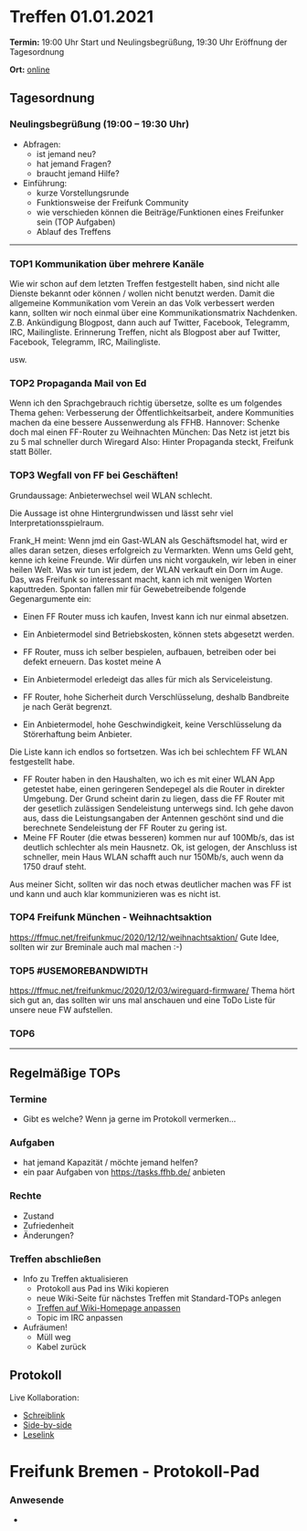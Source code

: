 # Treffen 01.01.2021

**Termin:** 19:00 Uhr Start und Neulingsbegrüßung, 19:30 Uhr Eröffnung der Tagesordnung

**Ort:** [online](https://bremen.freifunk.net/to/videokonf)

## Tagesordnung
### Neulingsbegrüßung (19:00 – 19:30 Uhr)

- Abfragen:
    - ist jemand neu?
    - hat jemand Fragen?
    - braucht jemand Hilfe?
- Einführung:
    - kurze Vorstellungsrunde
    - Funktionsweise der Freifunk Community
    - wie verschieden können die Beiträge/Funktionen eines Freifunker sein (TOP Aufgaben)
    - Ablauf des Treffens

---
### TOP1 Kommunikation über mehrere Kanäle
Wie wir schon auf dem letzten Treffen festgestellt haben, sind nicht alle Dienste bekannt oder können / wollen nicht benutzt werden.
Damit die allgemeine Kommunikation vom Verein an das Volk verbessert werden kann, sollten wir noch einmal über eine Kommunikationsmatrix Nachdenken.
Z.B. Ankündigung Blogpost, dann auch auf Twitter, Facebook, Telegramm, IRC, Mailingliste.
Erinnerung Treffen, nicht als Blogpost aber auf Twitter, Facebook, Telegramm, IRC, Mailingliste.

usw.


### TOP2 Propaganda Mail von Ed
Wenn ich den Sprachgebrauch richtig übersetze, sollte es um folgendes Thema gehen:
Verbesserung der Öffentlichkeitsarbeit, andere Kommunities machen da eine bessere Aussenwerdung als FFHB.
Hannover: Schenke doch mal einen FF-Router zu Weihnachten
München: Das Netz ist jetzt bis zu 5 mal schneller durch Wiregard
Also: Hinter Propaganda steckt, Freifunk statt Böller.


### TOP3 Wegfall von FF bei Geschäften!
Grundaussage: Anbieterwechsel weil WLAN schlecht.

Die Aussage ist ohne Hintergrundwissen und lässt sehr viel Interpretationsspielraum.

Frank_H meint: Wenn jmd ein Gast-WLAN als Geschäftsmodel hat, wird er alles daran setzen, dieses erfolgreich zu Vermarkten.
Wenn ums Geld geht, kenne ich keine Freunde. Wir dürfen uns nicht vorgaukeln, wir leben in einer heilen Welt. Was wir tun ist jedem, der WLAN verkauft
ein Dorn im Auge. Das, was Freifunk so interessant macht, kann ich mit wenigen Worten kaputtreden.
Spontan fallen mir für Gewebetreibende folgende Gegenargumente ein:
- Einen FF Router muss ich kaufen, Invest kann ich nur einmal absetzen.
- Ein Anbietermodel sind Betriebskosten, können stets abgesetzt werden.

- FF Router, muss ich selber bespielen, aufbauen, betreiben  oder bei defekt erneuern. Das kostet meine A
- Ein Anbietermodel erledeigt das alles für mich als Serviceleistung.

- FF Router, hohe Sicherheit durch Verschlüsselung, deshalb Bandbreite je nach Gerät begrenzt.
- Ein Anbietermodel, hohe Geschwindigkeit, keine Verschlüsselung da Störerhaftung beim Anbieter.

Die Liste kann ich endlos so fortsetzen. Was ich bei schlechtem FF WLAN festgestellt habe.
- FF Router haben in den Haushalten, wo ich es mit einer WLAN App getestet habe, einen geringeren Sendepegel
  als die Router in direkter Umgebung. Der Grund scheint darin zu liegen, dass die FF Router mit der gesetlich zulässigen Sendeleistung unterwegs sind. Ich gehe davon aus, dass die Leistungsangaben der Antennen geschönt sind und die berechnete Sendeleistung der FF Router zu gering ist.
- Meine FF Router (die etwas besseren) kommen nur auf 100Mb/s, das ist deutlich schlechter als mein Hausnetz. Ok, ist gelogen, der Anschluss ist schneller, mein Haus WLAN schafft auch nur 150Mb/s, auch wenn da 1750 drauf steht. 

Aus meiner Sicht, sollten wir das noch etwas deutlicher machen was FF ist und kann und auch klar kommunizieren was es nicht ist.
 
### TOP4 Freifunk München - Weihnachtsaktion
https://ffmuc.net/freifunkmuc/2020/12/12/weihnachtsaktion/
Gute Idee, sollten wir zur Breminale auch mal machen :-)

### TOP5 #USEMOREBANDWIDTH
https://ffmuc.net/freifunkmuc/2020/12/03/wireguard-firmware/
Thema hört sich gut an, das sollten wir uns mal anschauen und eine ToDo Liste für unsere neue FW aufstellen.

### TOP6



---
## Regelmäßige TOPs

### Termine

- Gibt es welche? Wenn ja gerne im Protokoll vermerken...

### Aufgaben

- hat jemand Kapazität / möchte jemand helfen?
- ein paar Aufgaben von https://tasks.ffhb.de/ anbieten

### Rechte

- Zustand
- Zufriedenheit
- Änderungen?

### Treffen abschließen

- Info zu Treffen aktualisieren
  - Protokoll aus Pad ins Wiki kopieren
  - neue Wiki-Seite für nächstes Treffen mit Standard-TOPs anlegen
  - [Treffen auf Wiki-Homepage anpassen](https://wiki.bremen.freifunk.net/Home)
  - Topic im IRC anpassen
- Aufräumen!
  - Müll weg
  - Kabel zurück

## Protokoll

Live Kollaboration:

* [Schreiblink](https://hackmd.io/AwDgnA7ATArKC0BGGBjAzPALAUzSeARgYgGzxQAmEFFwiKBEKAhkA===?edit)
* [Side-by-side](https://hackmd.io/AwDgnA7ATArKC0BGGBjAzPALAUzSeARgYgGzxQAmEFFwiKBEKAhkA===?both)
* [Leselink](https://hackmd.io/AwDgnA7ATArKC0BGGBjAzPALAUzSeARgYgGzxQAmEFFwiKBEKAhkA===?view)

# Freifunk Bremen - Protokoll-Pad

### Anwesende
- 